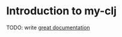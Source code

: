 # Introduction to my-clj

TODO: write [great documentation](http://jacobian.org/writing/great-documentation/what-to-write/)
